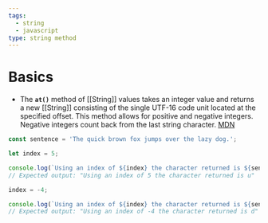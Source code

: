 ```yaml
---
tags:
  - string
  - javascript
type: string method
---
```

# Basics
- The **`at()`** method of [[String]] values takes an integer value and returns a new [[String]] consisting of the single UTF-16 code unit located at the specified offset. This method allows for positive and negative integers. Negative integers count back from the last string character. [MDN](https://developer.mozilla.org/en-US/docs/Web/JavaScript/Reference/Global_Objects/String/at)
```javascript
const sentence = 'The quick brown fox jumps over the lazy dog.';

let index = 5;

console.log(`Using an index of ${index} the character returned is ${sentence.at(index)}`);
// Expected output: "Using an index of 5 the character returned is u"

index = -4;

console.log(`Using an index of ${index} the character returned is ${sentence.at(index)}`);
// Expected output: "Using an index of -4 the character returned is d"

```
